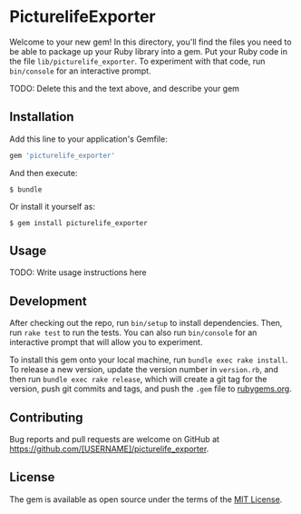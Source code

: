 # PicturelifeExporter

Welcome to your new gem! In this directory, you'll find the files you need to be able to package up your Ruby library into a gem. Put your Ruby code in the file `lib/picturelife_exporter`. To experiment with that code, run `bin/console` for an interactive prompt.

TODO: Delete this and the text above, and describe your gem

## Installation

Add this line to your application's Gemfile:

```ruby
gem 'picturelife_exporter'
```

And then execute:

    $ bundle

Or install it yourself as:

    $ gem install picturelife_exporter

## Usage

TODO: Write usage instructions here

## Development

After checking out the repo, run `bin/setup` to install dependencies. Then, run `rake test` to run the tests. You can also run `bin/console` for an interactive prompt that will allow you to experiment.

To install this gem onto your local machine, run `bundle exec rake install`. To release a new version, update the version number in `version.rb`, and then run `bundle exec rake release`, which will create a git tag for the version, push git commits and tags, and push the `.gem` file to [rubygems.org](https://rubygems.org).

## Contributing

Bug reports and pull requests are welcome on GitHub at https://github.com/[USERNAME]/picturelife_exporter.


## License

The gem is available as open source under the terms of the [MIT License](http://opensource.org/licenses/MIT).

